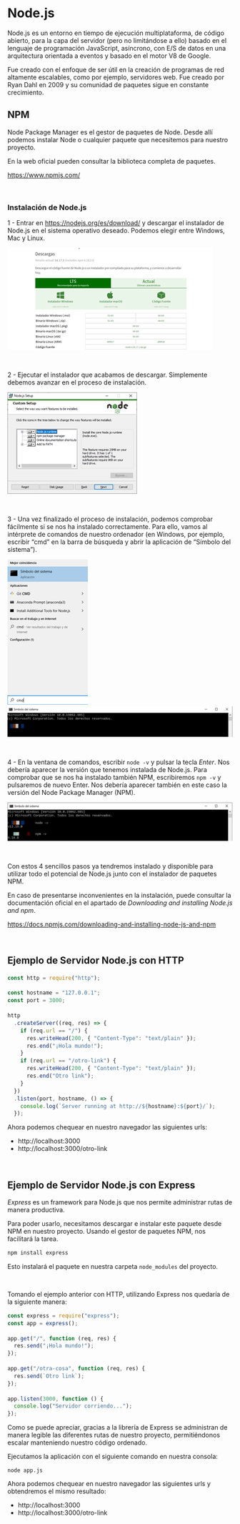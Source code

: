 # Node.js

Node.js es un entorno en tiempo de ejecución multiplataforma, de código abierto, para la capa del servidor (pero no limitándose a ello) basado en el lenguaje de programación JavaScript, asíncrono, con E/S de datos en una arquitectura orientada a eventos y basado en el motor V8 de Google.

Fue creado con el enfoque de ser útil en la creación de programas de red altamente escalables, como por ejemplo, servidores web.​ Fue creado por Ryan Dahl en 2009 y su comunidad de paquetes sigue en constante crecimiento.

## NPM

Node Package Manager es el gestor de paquetes de Node. Desde allí podemos instalar Node o cualquier paquete que necesitemos para nuestro proyecto.

En la web oficial pueden consultar la biblioteca completa de paquetes.

https://www.npmjs.com/

<br>

### Instalación de Node.js

1 - Entrar en https://nodejs.org/es/download/ y descargar el instalador de Node.js en el sistema operativo deseado. Podemos elegir entre Windows, Mac y Linux.

![paso1](../images/nodejs1.png)

<br>

2 - Ejecutar el instalador que acabamos de descargar. Simplemente debemos avanzar en el proceso de instalación.

![paso2](../images/nodejs2.png)

<br>

3 - Una vez finalizado el proceso de instalación, podemos comprobar fácilmente si se nos ha instalado correctamente. Para ello, vamos al intérprete de comandos de nuestro ordenador (en Windows, por ejemplo, escribir “cmd” en la barra de búsqueda y abrir la aplicación de “Símbolo del sistema”).

![paso3](../images/nodejs3.png)
![paso4](../images/nodejs4.png)

<br>

4 - En la ventana de comandos, escribir `node -v` y pulsar la tecla _Enter_. Nos debería aparecer la versión que tenemos instalada de Node.js. Para comprobar que se nos ha instalado también NPM, escribiremos `npm -v` y pulsaremos de nuevo Enter. Nos debería aparecer también en este caso la versión del Node Package Manager (NPM).

![paso5](../images/nodejs5.png)

<br>

Con estos 4 sencillos pasos ya tendremos instalado y disponible para utilizar todo el potencial de Node.js junto con el instalador de paquetes NPM.

En caso de presentarse inconvenientes en la instalación, puede consultar la documentación oficial en el apartado de _Downloading and installing Node.js and npm_.

https://docs.npmjs.com/downloading-and-installing-node-js-and-npm

<br>

## Ejemplo de Servidor Node.js con HTTP

```js
const http = require("http");

const hostname = "127.0.0.1";
const port = 3000;

http
  .createServer((req, res) => {
    if (req.url == "/") {
      res.writeHead(200, { "Content-Type": "text/plain" });
      res.end("¡Hola mundo!");
    }
    if (req.url == "/otro-link") {
      res.writeHead(200, { "Content-Type": "text/plain" });
      res.end("Otro link");
    }
  })
  .listen(port, hostname, () => {
    console.log(`Server running at http://${hostname}:${port}/`);
  });
```

Ahora podemos chequear en nuestro navegador las siguientes urls:

- http://localhost:3000
- http://localhost:3000/otro-link

<br>

## Ejemplo de Servidor Node.js con Express

_Express_ es un framework para Node.js que nos permite administrar rutas de manera productiva.

Para poder usarlo, necesitamos descargar e instalar este paquete desde NPM en nuestro proyecto. Usando el gestor de paquetes NPM, nos facilitará la tarea.

```bash
npm install express
```

Esto instalará el paquete en nuestra carpeta `node_modules` del proyecto.

<br>

Tomando el ejemplo anterior con HTTP, utilizando Express nos quedaría de la siguiente manera:

```js
const express = require("express");
const app = express();

app.get("/", function (req, res) {
  res.send("¡Hola mundo!");
});

app.get("/otra-cosa", function (req, res) {
  res.send(`Otro link`);
});

app.listen(3000, function () {
  console.log("Servidor corriendo...");
});
```

Como se puede apreciar, gracias a la librería de Express se administran de manera legible las diferentes rutas de nuestro proyecto, permitiéndonos escalar manteniendo nuestro código ordenado.

Ejecutamos la aplicación con el siguiente comando en nuestra consola:

```
node app.js
```

Ahora podemos chequear en nuestro navegador las siguientes urls y obtendremos el mismo resultado:

- http://localhost:3000
- http://localhost:3000/otro-link
